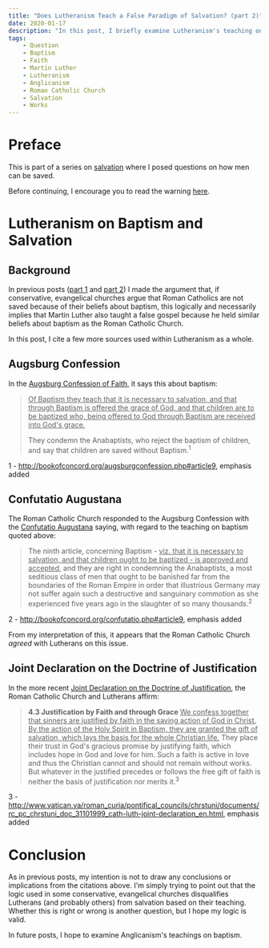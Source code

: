 ```yaml
---
title: "Does Lutheranism Teach a False Paradigm of Salvation? (part 2)"
date: 2020-01-17
description: "In this post, I briefly examine Lutheranism's teaching on baptism."
tags:
    - Question
    - Baptism
    - Faith
    - Martin Luther
    - Lutheranism
    - Anglicanism
    - Roman Catholic Church
    - Salvation
    - Works
---
```


# Preface

This is part of a series on [salvation](https://bible.hightower.space/tags/salvation/) where I posed questions on how men can be saved.

Before continuing, I encourage you to read the warning [here](/posts/2020-warning/).

# Lutheranism on Baptism and Salvation

## Background

In previous posts ([part 1](/posts/martin-luther-false-paradigm-of-salvation/) and [part 2](/posts/martin-luther-false-paradigm-of-salvation-2/)) I made the argument that, if conservative, evangelical churches argue that Roman Catholics are not saved because of their beliefs about baptism, this logically and necessarily implies that Martin Luther also taught a false gospel because he held similar beliefs about baptism as the Roman Catholic Church.

In this post, I cite a few more sources used within Lutheranism as a whole.

## Augsburg Confession

In the [Augsburg Confession of Faith](https://en.wikipedia.org/wiki/Augsburg_Confession), it says this about baptism:

> <u>Of Baptism they teach that it is necessary to salvation, and that through Baptism is offered the grace of God, and that children are to be baptized who, being offered to God through Baptism are received into God's grace.</u>
> 
> They condemn the Anabaptists, who reject the baptism of children, and say that children are saved without Baptism.<sup>1</sup>

<aside class="marginnote">
  <span class="noteNumber">1</span> - <a href="http://bookofconcord.org/augsburgconfession.php#article9" target="_blank">http://bookofconcord.org/augsburgconfession.php#article9</a>, emphasis added
</aside>

## Confutatio Augustana

The Roman Catholic Church responded to the Augsburg Confession with the [Confutatio Augustana](https://en.wikipedia.org/wiki/Confutatio_Augustana) saying, with regard to the teaching on baptism quoted above:

> The ninth article, concerning Baptism - <u>viz. that it is necessary to salvation, and that children ought to be baptized - is approved and accepted</u>, and they are right in condemning the Anabaptists, a most seditious class of men that ought to be banished far from the boundaries of the Roman Empire in order that illustrious Germany may not suffer again such a destructive and sanguinary commotion as she experienced five years ago in the slaughter of so many thousands.<sup>2</sup>

<aside class="marginnote">
  <span class="noteNumber">2</span> - <a href="http://bookofconcord.org/confutatio.php#article9" target="_blank">http://bookofconcord.org/confutatio.php#article9</a>, emphasis added
</aside>

From my interpretation of this, it appears that the Roman Catholic Church *agreed* with Lutherans on this issue.

## Joint Declaration on the Doctrine of Justification

In the more recent [Joint Declaration on the Doctrine of Justification](https://en.wikipedia.org/wiki/Joint_Declaration_on_the_Doctrine_of_Justification), the Roman Catholic Church and Lutherans affirm:

> <b>4.3 Justification by Faith and through Grace</b> <u>We confess together that sinners are justified by faith in the saving action of God in Christ. By the action of the Holy Spirit in Baptism, they are granted the gift of salvation, which lays the basis for the whole Christian life.</u> They place their trust in God's gracious promise by justifying faith, which includes hope in God and love for him. Such a faith is active in love and thus the Christian cannot and should not remain without works. But whatever in the justified precedes or follows the free gift of faith is neither the basis of justification nor merits it.<sup>3</sup>

<aside class="marginnote">
  <span class="noteNumber">3</span> - <a href="http://www.vatican.va/roman_curia/pontifical_councils/chrstuni/documents/rc_pc_chrstuni_doc_31101999_cath-luth-joint-declaration_en.html" target="_blank">http://www.vatican.va/roman_curia/pontifical_councils/chrstuni/documents/rc_pc_chrstuni_doc_31101999_cath-luth-joint-declaration_en.html</a>, emphasis added
</aside>

# Conclusion

As in previous posts, my intention is not to draw any conclusions or implications from the citations above. I'm simply trying to point out that the logic used in some conservative, evangelical churches disqualifies Lutherans (and probably others) from salvation based on their teaching. Whether this is right or wrong is another question, but I hope my logic is valid.

In future posts, I hope to examine Anglicanism's teachings on baptism.
